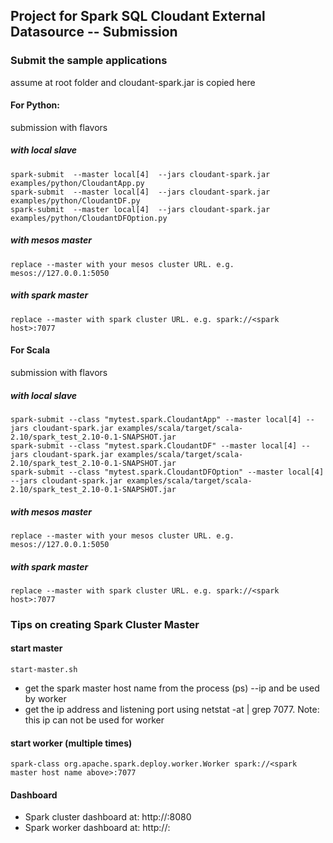 ## Project for Spark SQL Cloudant External Datasource -- Submission

### Submit the sample applications

assume at root folder and cloudant-spark.jar is copied here

#### For Python:

submission with flavors

##### with local slave
		
	spark-submit  --master local[4]  --jars cloudant-spark.jar examples/python/CloudantApp.py
	spark-submit  --master local[4]  --jars cloudant-spark.jar examples/python/CloudantDF.py
	spark-submit  --master local[4]  --jars cloudant-spark.jar examples/python/CloudantDFOption.py

##### with mesos master
		
	replace --master with your mesos cluster URL. e.g. mesos://127.0.0.1:5050  

	
##### with spark master
		
	replace --master with spark cluster URL. e.g. spark://<spark host>:7077 
		


#### For Scala

submission with flavors

##### with local slave
		
	spark-submit --class "mytest.spark.CloudantApp" --master local[4] --jars cloudant-spark.jar examples/scala/target/scala-2.10/spark_test_2.10-0.1-SNAPSHOT.jar
	spark-submit --class "mytest.spark.CloudantDF" --master local[4] --jars cloudant-spark.jar examples/scala/target/scala-2.10/spark_test_2.10-0.1-SNAPSHOT.jar
	spark-submit --class "mytest.spark.CloudantDFOption" --master local[4] --jars cloudant-spark.jar examples/scala/target/scala-2.10/spark_test_2.10-0.1-SNAPSHOT.jar
	
	
##### with mesos master
		
	replace --master with your mesos cluster URL. e.g. mesos://127.0.0.1:5050  
		
		
##### with spark master
		
	replace --master with spark cluster URL. e.g. spark://<spark host>:7077 
	
	
		
### Tips on creating Spark Cluster Master

#### start master

	start-master.sh 

* get the spark master host name from the process (ps) --ip and be used by worker
* get the ip address and listening port using netstat -at | grep 7077. Note: this ip can not be used for worker


#### start worker (multiple times)
				 		 
	spark-class org.apache.spark.deploy.worker.Worker spark://<spark master host name above>:7077  


#### Dashboard

* Spark cluster dashboard at: http://<spark master host ip>:8080
* Spark worker dashboard at: http://<worker host ip>:<worker returned port>
		    
